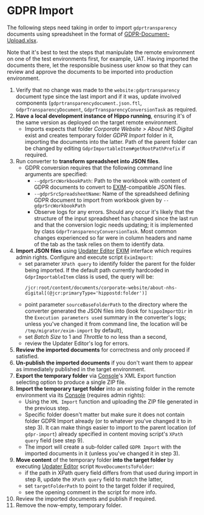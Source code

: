 # GDPR Import

The following steps need taking in order to import `gdprtransparency` documents using spreadsheet
in the format of [GDPR-Document-Upload.xlsx](src/test/resources/GDPR-Document-Upload.xlsx).

Note that it's best to test the steps that manipulate the remote environment on one of the test
environments first, for example, UAT. Having imported the documents there, let the responsible
business user know so that they can review and approve the documents to be imported into production
environment. 

1. Verify that no change was made to the `website:gdprtransparency` document type since the last
   import and if it was, update involved components (`gdprtransparencydocument.json.ftl`,
   `GdprTransparencyDocument`, `GdprTransparencyConversionTask` as required. 
1. **Have a local development instance of Hippo running**, ensuring it's of the same version as
   deployed on the target remote environment.
   - Imports expects that folder _Corporate Website > About NHS Digital_ exist and creates temporary
     folder _GDPR Import_ folder in it, importing the documents into the latter. Path of the parent
     folder can be changed by editing `GdprImportableItem#getRootPathPrefix` if required.
1. Run converter to **transform spreadsheet into JSON files**.
   - GDPR conversion requires that the following command line arguments are specified:
     - `--gdprSrcWorkbookPath`: Path to the workbook with content of GDPR documents to convert to
       [EXIM]-compatible JSON files.
     - `--gdprSrcSpreadsheetName`: Name of the spreadsheed defining GDPR document to import from
       workbook given by `--gdprSrcWorkbookPath`
     - Observe logs for any errors. Should any occur it's likely that the structure of the input
       spreadsheet has changed since the last run and that the conversion logic needs updating;
       it is implemented by class `GdprTransparencyConversionTask`. Most common changes experienced
       so far were in column headers and name of the tab as the task relies on them to identify
       data. 
1. **Import JSON files** using [Updater Editor] [EXIM] interface which requires admin rights.
   Configure and execute script `EximImport`:
   - set parameter `XPath query` to identify folder the parent for the folder being imported.
     If the default path currently hardcoded in `GdprImportableItem` class is used, the query
     will be:
     ```xpath
     /jcr:root/content/documents/corporate-website/about-nhs-digital[(@jcr:primaryType='hippostd:folder')]
     ``` 
   - point parameter `sourceBaseFolderPath` to the directory where the converter generated the JSON
     files into (look for `hippoImportDir` in the `Execution parameters used` summary in the
     converter's logs; unless you've changed it from command line, the location will be
     `/tmp/migrator/exim-import` by default),
   - set *Batch Size* to 1 and *Throttle* to no less than a second,
   - review the Updater Editor's log for errors.
1. **Review the imported documents** for correctness and only proceed if satisfied.
1. **Un-publish the imported documents** if you don't want them to appear as immediately published
   in the target environment.
1. **Export the temporary folder** via [Console]'s XML Export function selecting option to produce a
   single ZIP file.
1. **Import the temporary target folder** into an existing folder in the remote environment via its
   [Console] (requires admin rights):
   - Using the `XML Import` function and uploading the ZIP file generated in the previous step.
   - Specific folder doesn't matter but make sure it does not contain folder GDPR Import already
     (or to whatever you've changed it to in step 3). It can make things easier to import to the
     parent location (of `gdpr-import`) already specified in content moving script's `XPath query`
     field (see step 9).
   - The import will create a sub-folder called `GDPR Import` with the imported documents in it
     (unless you've changed it in step 3).
1. **Move content** of the temporary folder **into the target folder** by executing [Updater Editor]
   script `MoveDocumentsToFolder`:
   - if the path in XPath query field differs from that used during import in step 8, update the
     `XPath query` field to match the latter,
   - set `targetFolderPath` to point to the target folder if required,
   - see the opening comment in the script for more info.
1. Review the imported documents and publish if required.
1. Remove the now-empty, temporary folder.


[EXIM]:                         https://onehippo-forge.github.io/content-export-import/index.html
[Updater Editor]:               https://www.onehippo.org/library/concepts/update/using-the-updater-editor.html
[Console]:                      https://www.onehippo.org/library/concepts/content-repository/using-the-console.html